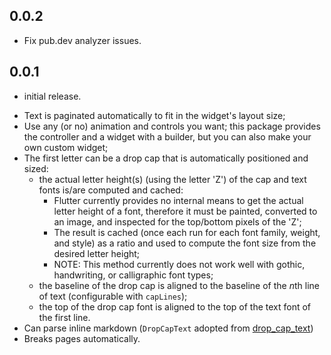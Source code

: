 ## 0.0.2
* Fix pub.dev analyzer issues.

## 0.0.1

* initial release.
- Text is paginated automatically to fit in the widget's layout size;
- Use any (or no) animation and controls you want; this package provides the controller and a widget with a builder, but you can also make your own custom widget;
- The first letter can be a drop cap that is automatically positioned and sized:
    - the actual letter height(s) (using the letter 'Z') of the cap and text fonts is/are computed and cached:
        - Flutter currently provides no internal means to get the actual letter height of a font, therefore it must be painted, converted to an image, and inspected for the top/bottom pixels of the 'Z';
        - The result is cached (once each run for each font family, weight, and style) as a ratio and used to compute the font size from the desired letter height;
        - NOTE: This method currently does not work well with gothic, handwriting, or calligraphic font types;
    - the baseline of the drop cap is aligned to the baseline of the *n*th line of text (configurable with `capLines`);
    - the top of the drop cap font is aligned to the top of the text font of the first line.
- Can parse inline markdown (`DropCapText` adopted from [drop_cap_text](https://pub.dev/packages/drop_cap_text))
- Breaks pages automatically.